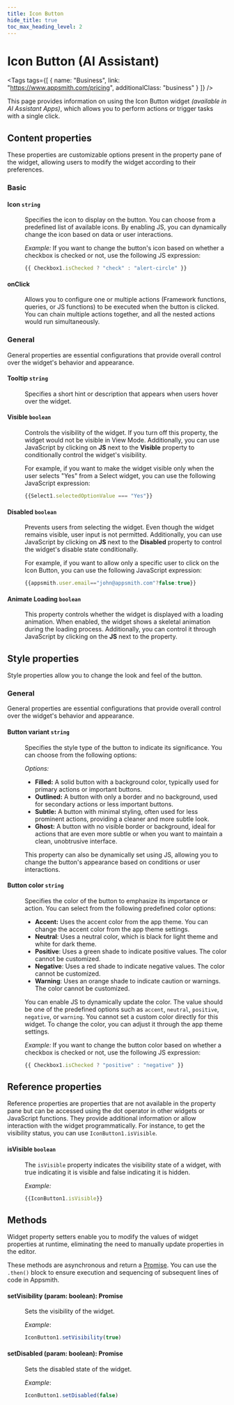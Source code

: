 ```yaml
---
title: Icon Button
hide_title: true
toc_max_heading_level: 2
---
```

<!-- vale off -->

<div className="tag-wrapper">
 <h1>Icon Button (AI Assistant)</h1>

<Tags
tags={[
{ name: "Business", link: "https://www.appsmith.com/pricing", additionalClass: "business" }
]}
/>


</div>

<!-- vale on -->

This page provides information on using the Icon Button widget *(available in AI Assistant Apps)*, which allows you to perform actions or trigger tasks with a single click.




## Content properties

These properties are customizable options present in the property pane of the widget, allowing users to modify the widget according to their preferences.

### Basic

#### Icon `string`

<dd>

Specifies the icon to display on the button. You can choose from a predefined list of available icons. By enabling JS, you can dynamically change the icon based on data or user interactions.

*Example:* If you want to change the button's icon based on whether a checkbox is checked or not, use the following JS expression:

```js
{{ Checkbox1.isChecked ? "check" : "alert-circle" }}
```

</dd>

#### onClick

<dd>

Allows you to configure one or multiple actions (Framework functions, queries, or JS functions) to be executed when the button is clicked. You can chain multiple actions together, and all the nested actions would run simultaneously.

</dd>



### General

General properties are essential configurations that provide overall control over the widget's behavior and appearance. 


#### Tooltip `string`
<dd>


Specifies a short hint or description that appears when users hover over the widget. 

</dd>

#### Visible `boolean`

<dd>

Controls the visibility of the widget. If you turn off this property, the widget would not be visible in View Mode. Additionally, you can use JavaScript by clicking on **JS** next to the **Visible** property to conditionally control the widget's visibility.

For example, if you want to make the widget visible only when the user selects "Yes" from a Select widget, you can use the following JavaScript expression: 
```js
{{Select1.selectedOptionValue === "Yes"}}
```

</dd>

#### Disabled `boolean`

<dd>

Prevents users from selecting the widget. Even though the widget remains visible, user input is not permitted. Additionally, you can use JavaScript by clicking on **JS** next to the **Disabled** property to control the widget's disable state conditionally.

For example, if you want to allow only a specific user to click on the Icon Button, you can use the following JavaScript expression: 
```js
{{appsmith.user.email=="john@appsmith.com"?false:true}}
```

</dd>

#### Animate Loading `boolean`


<dd>

This property controls whether the widget is displayed with a loading animation. When enabled, the widget shows a skeletal animation during the loading process. Additionally, you can control it through JavaScript by clicking on the **JS** next to the property.

</dd>


## Style properties

Style properties allow you to change the look and feel of the button.

### General

General properties are essential configurations that provide overall control over the widget's behavior and appearance. 


#### Button variant `string`

<dd>

Specifies the style type of the button to indicate its significance. You can choose from the following options:


*Options:*

* **Filled:** A solid button with a background color, typically used for primary actions or important buttons.
* **Outlined:** A button with only a border and no background, used for secondary actions or less important buttons.
* **Subtle:** A button with minimal styling, often used for less prominent actions, providing a cleaner and more subtle look.
* **Ghost:** A button with no visible border or background, ideal for actions that are even more subtle or when you want to maintain a clean, unobtrusive interface.

This property can also be dynamically set using JS, allowing you to change the button's appearance based on conditions or user interactions.




</dd>

#### Button color `string`

<dd>

Specifies the color of the button to emphasize its importance or action. You can select from the following predefined color options:

- **Accent:** Uses the accent color from the app theme. You can change the accent color from the app theme settings.
- **Neutral**: Uses a neutral color, which is black for light theme and white for dark theme.
- **Positive**: Uses a green shade to indicate positive values. The color cannot be customized.
- **Negative**: Uses a red shade to indicate negative values. The color cannot be customized.
- **Warning**: Uses an orange shade to indicate caution or warnings. The color cannot be customized.

You can enable JS to dynamically update the color. The value should be one of the predefined options such as `accent`, `neutral`, `positive`, `negative`, or `warning`.  You cannot set a custom color directly for this widget. To change the color, you can adjust it through the app theme settings.

*Example:* If you want to change the button color based on whether a checkbox is checked or not, use the following JS expression:

```js
{{ Checkbox1.isChecked ? "positive" : "negative" }}
```

</dd>

## Reference properties
Reference properties are properties that are not available in the property pane but can be accessed using the dot operator in other widgets or JavaScript functions. They provide additional information or allow interaction with the widget programmatically. For instance, to get the visibility status, you can use `IconButton1.isVisible`.


#### isVisible `boolean`

<dd>

The `isVisible` property indicates the visibility state of a widget, with true indicating it is visible and false indicating it is hidden.

*Example:*
```js
{{IconButton1.isVisible}}
```

</dd>

## Methods

Widget property setters enable you to modify the values of widget properties at runtime, eliminating the need to manually update properties in the editor.

These methods are asynchronous and return a [Promise](https://docs.appsmithai.com/core-concepts/writing-code/javascript-promises#using-promises-in-appsmith). You can use the `.then()` block to ensure execution and sequencing of subsequent lines of code in Appsmith.


#### setVisibility (param: boolean): Promise

<dd>

Sets the visibility of the widget.

*Example*:

```js
IconButton1.setVisibility(true)
```

</dd>


#### setDisabled (param: boolean): Promise

<dd>

Sets the disabled state of the widget.

*Example*:

```js
IconButton1.setDisabled(false)
```

</dd>

